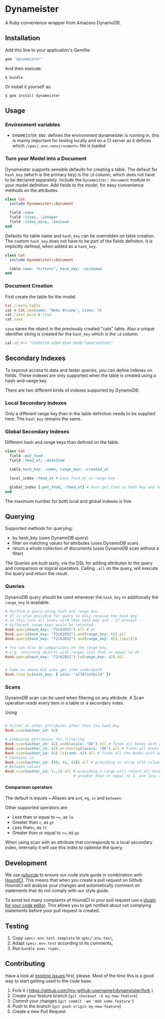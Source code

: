 # Dynameister

A Ruby convenience wrapper from Amazons DynamoDB.

## Installation

Add this line to your application's Gemfile:

```ruby
gem 'dynameister'
```

And then execute:

    $ bundle

Or install it yourself as:

    $ gem install dynameister

## Usage

### Environment variables

* `DYNAMEISTER_ENV`: defines the environment dynameister is running in, this is mainly important for testing locally and on a CI server as it defines which `/spec/.env.<environment>` file is loaded

### Turn your Model into a Document

Dynameister supports sensible defaults for creating a table. The default for `hash_key` (which is the primary key) is the `id` column, which does not have to be declared separately. Include the `Dynameister::Document` module in your model definition. Add fields to the model, for easy convenience methods on the attributes.

```ruby
class Cat
  include Dynameister::Document

  field :name
  field :lives, :integer
  field :likes_mice, :boolean
end
```

Defaults for table name and `hash_key` can be overridden on table creation. The custom `hash_key` does not have to be part of the fields definiton. It is implicitly defined, when added as a `hash_key`.

```ruby
class Cat
  include Dynameister::Document

  table name: "kittens", hash_key: :nickname
end
```

### Document Creation

First create the table for the model.

```ruby
Cat.create_table
cat = Cat.new(name: "Neko Atsume", lives: 9)
cat.likes_mice = true
cat.save
```

`save` saves the object in the previously created "cats" table. Also a unique identifier string is created for the `hash_key` which is the `id` column.

```ruby
cat.id #=> "C43b9fe9-e264-4544-8e48-fa64c5eb5ddc"
```

## Secondary Indexes

To improve access to data and faster queries, you can define indexes on fields. These indexes are only supported when the table is created using a hash-and-range key.

There are two different kinds of indexes supported by DynamoDB:

### Local Secondary Indexes

Only a different range key than in the table definition needs to be supplied here. The `hash_key` remains the same.

### Global Secondary Indexes

Different hash and range keys than defined on the table.

```ruby
class Cat
  field :pet_food
  field :feed_at, :datetime

  table hash_key: :name, range_key: :created_at

  local_index :feed_at # Uses feed_at as range key

  global_index [:pet_food, :feed_at] # Uses pet_food as hash key and feed_at as range key
end
```
The maximum number for both local and global indexes is five.

## Querying

Supported methods for querying:

* by hash_key (uses DynamoDB query)
* filter on matching values for attributes (uses DynamoDB scan)
* return a whole collection of documents (uses DynamoDB scan without a filter)

The Queries are built lazily, via the DSL for adding attributes to the query and comparison or logical operators.
Calling `.all` on the query, will execute the query and return the result. 

### Queries

DynamoDB query should be used whenever the `hash_key` or additionally the `range_key` is available.

```ruby
# Perform a query using hash and range key.
# It is also possible for query to only receive the hash key.
# In this case all books with that hash key and - if present -
# different range keys would be returned.
Book.query(hash_key: "72c62052").all # or
Book.query(hash_key: "72c62052").and(range_key: 42).all
Book.query(hash_key: "72c62052").and(range_key: 42).limit(1)

# You can also do comparisons on the range_key,
# e.g. returning objects with ranges less than or equal to 42
Book.query(hash_key: "72c62052").le(range_key: 42).all 


# Same as above but uses get_item underneath
Book.find_by(hash_key: { uuid: "a17871e56c14" })
```

### Scans

DynamoDB scan can be used when filtering on any attribute. A Scan operation reads every item in a table or a secondary index.

Using 
```ruby

# Filter on other attributes other than the hash_key
Book.scan(author_id: 42)

# Combining attributes for filtering
Book.scan(author_id: 42).and(locale: "DE").all # finds all books with author_id 42 and locale DE
Book.scan(author_id: 42).or.having(locale: "DE").all # finds all books with author_id 42 or locale DE
Book.scan(author_id: 42).lt(rank: 42).all # finds all the books with author_id # 42 and a rank less than 42
# Contains in
Book.scan(author_id: [40, 41, 42]).all # providing an array with values will return all books with author_ids in 40, 41, 42
# Between values
Book.scan(author_id: 1..3).all # providing a range will return all books with author_ids
                               # greater than or equal to 1, and less than or equal to 3.

```

#### Comparison operators

The default is equals `=`.Aliases are `and`, `eq`, `in` and `between`.

Other supported operators are:
* Less than or equal to `<=`, as `le` 
* Greater than `>`, as `gt`
* Less than`<`, as `lt`
* Greater than or equal to `>=`, as `ge`
 
When using scan with an attribute that corresponds to a local secondary index, internally it will use this index to optimise the query.

## Development

We use [rubocop](https://github.com/bbatsov/rubocop) to ensure our code style guide in combination with [HoundCI](https://houndci.com). This means that when you create a pull request on Github HoundCI will analyse your changes and automatically comment on statements that do not comply with our style guide.

To avoid too many complaints of HoundCI in your pull request use a [plugin for your code editor](https://github.com/bbatsov/rubocop#editor-integration). This allows you to get notified about not complying statements before your pull request is created.

## Testing

1. Copy `spec/.env.test.template` to `spec/.env.test`,
2. Adapt `spec/.env.test` according to its comments,
3. Run `bundle exec rspec`.

## Contributing

Have a look at [existing issues](https://github.com/lessonnine/dynameister.gem/issues) first, please. Most of the time this is a good way to start getting used to the code base.

1. Fork it ( https://github.com/[my-github-username]/dynameister/fork )
2. Create your feature branch (`git checkout -b my-new-feature`)
3. Commit your changes (`git commit -am 'Add some feature'`)
4. Push to the branch (`git push origin my-new-feature`)
5. Create a new Pull Request
